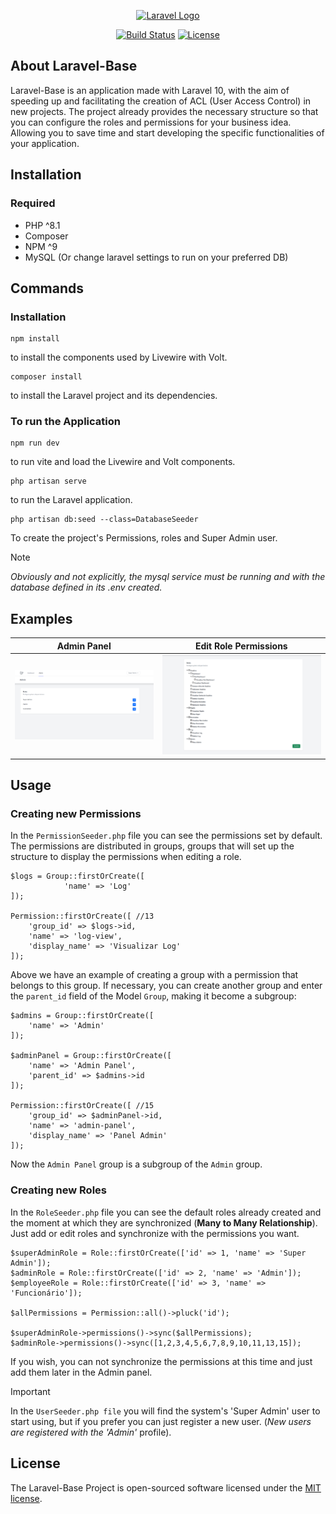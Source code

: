 <p align="center"><a href="https://laravel.com" target="_blank"><img src="https://raw.githubusercontent.com/laravel/art/master/logo-lockup/5%20SVG/2%20CMYK/1%20Full%20Color/laravel-logolockup-cmyk-red.svg" width="400" alt="Laravel Logo"></a></p>

<p align="center">
<a href="https://github.com/laravel/framework/actions"><img src="https://github.com/laravel/framework/workflows/tests/badge.svg" alt="Build Status"></a>
<a href="https://packagist.org/packages/laravel/framework"><img src="https://img.shields.io/packagist/l/laravel/framework" alt="License"></a>
</p>

## About Laravel-Base

Laravel-Base is an application made with Laravel 10, with the aim of speeding up and facilitating the creation of ACL (User Access Control) in new projects. The project already provides the necessary structure so that you can configure the roles and permissions for your business idea. Allowing you to save time and start developing the specific functionalities of your application.

## Installation

### Required

- PHP ^8.1
- Composer
- NPM ^9
- MySQL (Or change laravel settings to run on your preferred DB)

## Commands

### Installation
```
npm install
```
to install the components used by Livewire with Volt.

```
composer install
```
to install the Laravel project and its dependencies.

### To run the Application
```
npm run dev
```
to run vite and load the Livewire and Volt components.

```
php artisan serve
```
to run the Laravel application.

```
php artisan db:seed --class=DatabaseSeeder
```
To create the project's Permissions, roles and Super Admin user.

> [!NOTE]
> _Obviously and not explicitly, the mysql service must be running and with the database defined in its .env created._

## Examples
Admin Panel                |  Edit Role Permissions
:-------------------------:|:-------------------------:
![Image of the admin panel to edit roles created in the system.](/public/assets/images/readme_image_1.jpg)   |  ![Image of the admin panel when editing permissions linked to a role.](/public/assets/images/readme_image_2.jpg)

## Usage

### Creating new Permissions

In the `PermissionSeeder.php` file you can see the permissions set by default. The permissions are distributed in groups, groups that will set up the structure to display the permissions when editing a role.

```
$logs = Group::firstOrCreate([
            'name' => 'Log'
]);

Permission::firstOrCreate([ //13
    'group_id' => $logs->id,
    'name' => 'log-view',
    'display_name' => 'Visualizar Log'
]);
```

Above we have an example of creating a group with a permission that belongs to this group. If necessary, you can create another group and enter the `parent_id` field of the Model `Group`, making it become a subgroup:

```
$admins = Group::firstOrCreate([
    'name' => 'Admin'
]);

$adminPanel = Group::firstOrCreate([
    'name' => 'Admin Panel',
    'parent_id' => $admins->id
]);

Permission::firstOrCreate([ //15
    'group_id' => $adminPanel->id,
    'name' => 'admin-panel',
    'display_name' => 'Panel Admin'
]);
```
Now the `Admin Panel` group is a subgroup of the `Admin` group.

### Creating new Roles

In the `RoleSeeder.php` file you can see the default roles already created and the moment at which they are synchronized (**Many to Many Relationship**). Just add or edit roles and synchronize with the permissions you want.

```
$superAdminRole = Role::firstOrCreate(['id' => 1, 'name' => 'Super Admin']);
$adminRole = Role::firstOrCreate(['id' => 2, 'name' => 'Admin']);
$employeeRole = Role::firstOrCreate(['id' => 3, 'name' => 'Funcionário']);

$allPermissions = Permission::all()->pluck('id');

$superAdminRole->permissions()->sync($allPermissions);
$adminRole->permissions()->sync([1,2,3,4,5,6,7,8,9,10,11,13,15]);
```
If you wish, you can not synchronize the permissions at this time and just add them later in the Admin panel.

> [!IMPORTANT]
> In the `UserSeeder.php file` you will find the system's 'Super Admin' user to start using, but if you prefer you can just register a new user. (_New users are registered with the 'Admin'_ profile).

## License

The Laravel-Base Project is open-sourced software licensed under the [MIT license](https://opensource.org/licenses/MIT).

